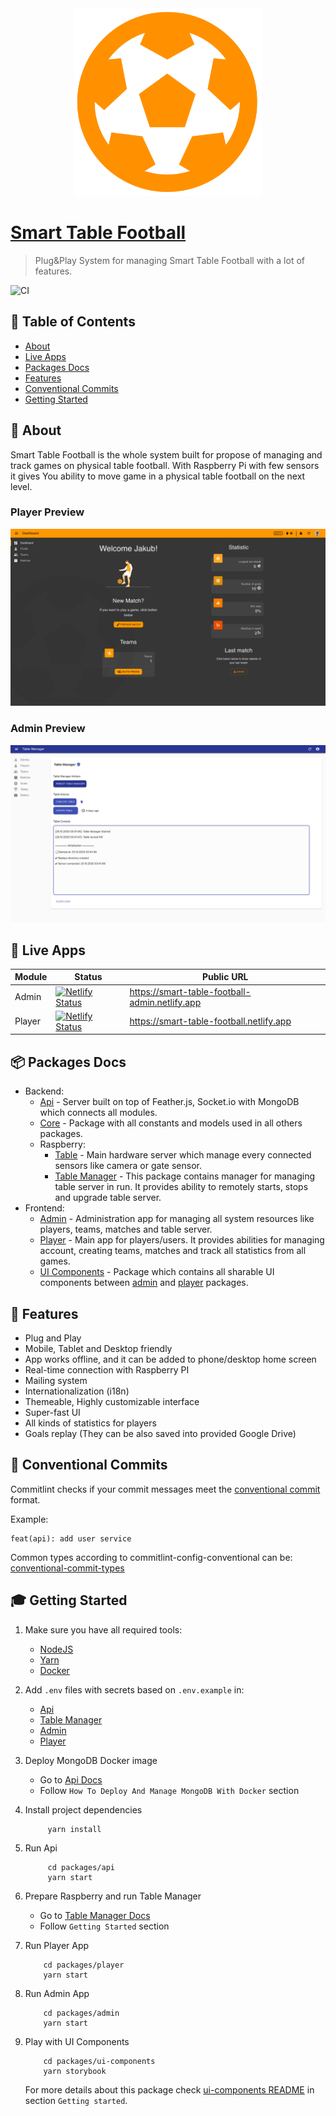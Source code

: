 <div align="center">
  <a href="https://smart-table-football-admin.netlify.app">
    <img alt="Guitar Book" src="assets/stf-logo_ball_orange_transparent.png" width="300" />
  </a>
</div>

# [Smart Table Football](https://github.com/Jozwiaczek/smart-table-football)

> Plug&Play System for managing Smart Table Football with a lot of features.

![CI](https://github.com/Jozwiaczek/smart-table-football/workflows/Continuous%20Integration/badge.svg)

## 🚩 Table of Contents

- [About](#-about)
- [Live Apps](#-live-apps)
- [Packages Docs](#-packages-docs)
- [Features](#-features)
- [Conventional Commits](#-conventional-commits)
- [Getting Started](#-getting-started)

## 📖 About

Smart Table Football is the whole system built for propose of managing and track games on physical table football.
With Raspberry Pi with few sensors it gives You ability to move game in a physical table football on the next level.

### Player Preview

<img alt="player dashboard preview" src="assets/screenshots/player-dashboard.png" />
<br/>

### Admin Preview

<img alt="player dashboard preview" src="assets/screenshots/admin-table-manager.png" />

## 👀 Live Apps

| Module | Status                                                                                                                                                                          | Public URL                                     |
| ------ | ------------------------------------------------------------------------------------------------------------------------------------------------------------------------------- | ---------------------------------------------- |
| Admin  | [![Netlify Status](https://api.netlify.com/api/v1/badges/3335005e-5758-43b6-88bc-ceb21cd6967c/deploy-status)](https://app.netlify.com/sites/smart-table-football-admin/deploys) | https://smart-table-football-admin.netlify.app |
| Player | [![Netlify Status](https://api.netlify.com/api/v1/badges/24c1e8b5-9fd2-4508-a0a8-ee00626f036c/deploy-status)](https://app.netlify.com/sites/smart-table-football/deploys)       | https://smart-table-football.netlify.app       |

## 📦 Packages Docs

- Backend:
  - [Api](./packages/api/README.md) - Server built on top of Feather.js, Socket.io with MongoDB which connects all modules.
  - [Core](./packages/core/README.md) - Package with all constants and models used in all others packages.
  - Raspberry:
    - [Table](./packages/table/README.md) - Main hardware server which manage every connected sensors like camera or gate sensor.
    - [Table Manager](./packages/table-manager/README.md) - This package contains manager for managing table server in run. It provides ability to remotely starts, stops and upgrade table server.
- Frontend:
  - [Admin](./packages/admin/README.md) - Administration app for managing all system resources like players, teams, matches and table server.
  - [Player](./packages/player/README.md) - Main app for players/users. It provides abilities for managing account, creating teams, matches and track all statistics from all games.
  - [UI Components](./packages/ui-components/README.md) - Package which contains all sharable UI components between [admin](../admin/README.md) and [player](../player/README.md) packages.

## 🎨 Features

- Plug and Play
- Mobile, Tablet and Desktop friendly
- App works offline, and it can be added to phone/desktop home screen
- Real-time connection with Raspberry PI
- Mailing system
- Internationalization (i18n)
- Themeable, Highly customizable interface
- Super-fast UI
- All kinds of statistics for players
- Goals replay (They can be also saved into provided Google Drive)

## 📏 Conventional Commits

Commitlint checks if your commit messages meet the [conventional commit](https://www.conventionalcommits.org/en/v1.0.0/) format.

Example:

```git
feat(api): add user service
```

Common types according to commitlint-config-conventional can be:
[conventional-commit-types](https://github.com/commitizen/conventional-commit-types/blob/master/index.json)

## 🎓 Getting Started

1. Make sure you have all required tools:

   - [NodeJS](https://nodejs.org/)
   - [Yarn](https://yarnpkg.com/)
   - [Docker](https://www.docker.com/)

2. Add `.env` files with secrets based on `.env.example` in:

   - [Api](./packages/api)
   - [Table Manager](./packages/table-manager)
   - [Admin](./packages/admin)
   - [Player](./packages/player)

3. Deploy MongoDB Docker image

   - Go to [Api Docs](./packages/api/README.md)
   - Follow `How To Deploy And Manage MongoDB With Docker` section

4. Install project dependencies

   ```shell script
        yarn install
   ```

5. Run Api

   ```shell script
        cd packages/api
        yarn start
   ```

6. Prepare Raspberry and run Table Manager

   - Go to [Table Manager Docs](./packages/table-manager/README.md)
   - Follow `Getting Started` section

7. Run Player App

   ```shell script
       cd packages/player
       yarn start
   ```

8. Run Admin App

   ```shell script
       cd packages/admin
       yarn start
   ```

9. Play with UI Components

   ```shell script
       cd packages/ui-components
       yarn storybook
   ```

   For more details about this package check [ui-components README](./packages/api/README.md) in section `Getting started`.
